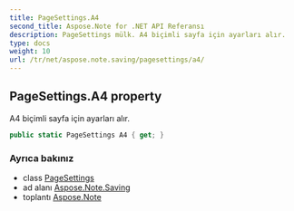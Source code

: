 ```yaml
---
title: PageSettings.A4
second_title: Aspose.Note for .NET API Referansı
description: PageSettings mülk. A4 biçimli sayfa için ayarları alır.
type: docs
weight: 10
url: /tr/net/aspose.note.saving/pagesettings/a4/
---
```

## PageSettings.A4 property

A4 biçimli sayfa için ayarları alır.

```csharp
public static PageSettings A4 { get; }
```

### Ayrıca bakınız

* class [PageSettings](../)
* ad alanı [Aspose.Note.Saving](../../pagesettings/)
* toplantı [Aspose.Note](../../../)



